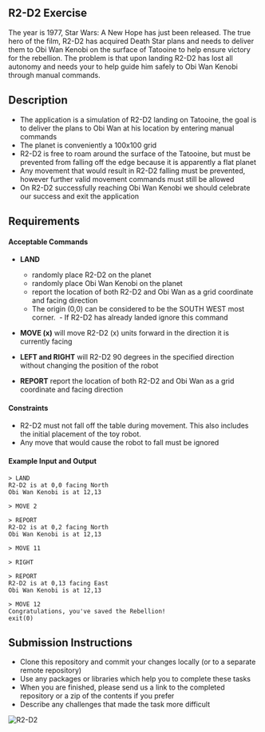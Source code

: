 ## R2-D2 Exercise

The year is 1977, Star Wars: A New Hope has just been released.  The true hero of the film, R2-D2 has acquired Death Star plans and needs to deliver them to Obi Wan Kenobi on the surface of Tatooine to help ensure victory for the rebellion.  The problem is that upon landing R2-D2 has lost all autonomy and needs your to help guide him safely to Obi Wan Kenobi through manual commands.

## Description
- The application is a simulation of R2-D2 landing on Tatooine, the goal is to deliver the plans to Obi Wan at his location by entering manual commands
- The planet is conveniently a 100x100 grid
- R2-D2 is free to roam around the surface of the Tatooine, but must be prevented from falling off the edge because it is apparently a flat planet
- Any movement that would result in R2-D2 falling must be prevented, however further valid movement commands must still be allowed
- On R2-D2 successfully reaching Obi Wan Kenobi we should celebrate our success and exit the application

## Requirements

#### Acceptable Commands

- **LAND**
    - randomly place R2-D2 on the planet
    - randomly place Obi Wan Kenobi on the planet
    - report the location of both R2-D2 and Obi Wan as a grid coordinate and facing direction
	- The origin (0,0) can be considered to be the SOUTH WEST most corner. 	- If R2-D2 has already landed ignore this command

- **MOVE (x)** will move R2-D2 (x) units forward in the direction it is currently facing
- **LEFT and RIGHT** will R2-D2 90 degrees in the specified direction without changing the position of the robot
- **REPORT** report the location of both R2-D2 and Obi Wan as a grid coordinate and facing direction

#### Constraints

- R2-D2 must not fall off the table during movement. This also includes the initial placement of the toy robot.
- Any move that would cause the robot to fall must be ignored

#### Example Input and Output
```
> LAND
R2-D2 is at 0,0 facing North
Obi Wan Kenobi is at 12,13

> MOVE 2

> REPORT
R2-D2 is at 0,2 facing North
Obi Wan Kenobi is at 12,13

> MOVE 11

> RIGHT

> REPORT
R2-D2 is at 0,13 facing East
Obi Wan Kenobi is at 12,13

> MOVE 12
Congratulations, you've saved the Rebellion!
exit(0)
```

## Submission Instructions
- Clone this repository and commit your changes locally (or to a separate remote repository)
- Use any packages or libraries which help you to complete these tasks
- When you are finished, please send us a link to the completed repository or a zip of the contents if you prefer
- Describe any challenges that made the task more difficult

![R2-D2](https://c1.staticflickr.com/1/629/21546484114_2f734ebb5e_b.jpg)